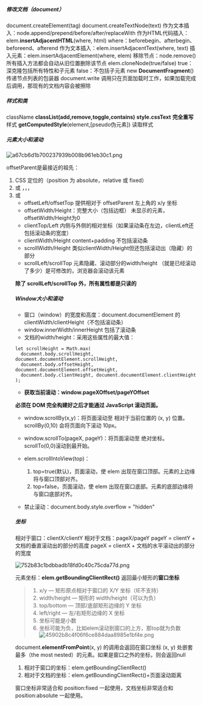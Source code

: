 ##### 修改文档（document）
document.createElement(tag)
document.createTextNode(text)
作为文本插入：node.append/prepend/before/after/replaceWith
作为HTML代码插入：elem.**insertAdjacentHTML**(where, html)
where：beforebegin、afterbegin、beforeend、afterend
作为文本插入：elem.insertAdjacentText(where, text)
插入元素：elem.insertAdjacentElement(where, elem)
移除节点：node.remove()
所有插入方法都会自动从旧位置删除该节点
elem.cloneNode(true/false) true：深克隆包括所有特性和子元素 false：不包括子元素
new **DocumentFragment**() 传递节点列表的包装器
document.write 调用只在页面加载时工作，如果加载完成后调用，那现有的文档内容会被擦除

##### 样式和类
className
**classList(add,remove,toggle,contains)**
**style.cssText** **完全重写**样式
**getComputedStyle**(element,[pseudo伪元素]) 读取样式

##### 元素大小和滚动
![a67cb6d1b700237939b008b961eb30c1.png](evernotecid://AD55C2FF-DB70-4AF5-9F57-2A1073AF7668/appyinxiangcom/17648251/ENResource/p1061)

offsetParent是最接近的祖先：
1. CSS 定位的（position 为 absolute，relative 或 fixed）
2. 或 <td>，<th>，<table>，
3. 或 <body>

- offsetLeft/offsetTop 提供相对于 offsetParent 左上角的 x/y 坐标
- offsetWidth/Height：完整大小（包括边框）
未显示的元素，offsetWidth/Height为0
- clientTop/Left  内侧与外侧的相对坐标（如果滚动条在左边，clientLeft还包括滚动条的宽度）
- clientWidth/Height content+padding 不包括滚动条
- scrollWidth/Height 类似clientWidth/Height但还包括滚动出（隐藏）的部分
- scrollLeft/scrollTop 元素隐藏、滚动部分的width/height （就是已经滚动了多少）是可修改的，浏览器会滚动该元素

**除了 scrollLeft/scrollTop 外，所有属性都是只读的**

##### Window大小和滚动
- 窗口（window）的宽度和高度：document.documentElement 的 clientWidth/clientHeight（不包括滚动条）
- window.innerWidth/innerHeight 包括了滚动条
- 文档的width/height：采用这些属性的最大值：
```
let scrollHeight = Math.max(
  document.body.scrollHeight, document.documentElement.scrollHeight,
  document.body.offsetHeight, document.documentElement.offsetHeight,
  document.body.clientHeight, document.documentElement.clientHeight
);
```
- **获取当前滚动：window.pageXOffset/pageYOffset**

**必须在 DOM 完全构建好之后才能通过 JavaScript 滚动页面。**

- window.scrollBy(x,y)：将页面滚动至 相对于当前位置的 (x, y) 位置。scrollBy(0,10) 会将页面向下滚动 10px。
- window.scrollTo(pageX, pageY)：将页面滚动至 绝对坐标。scrollTo(0,0)滚动到最开始。
- elem.scrollIntoView(top)：
    1. top=true(默认)，页面滚动，使 elem 出现在窗口顶部。元素的上边缘将与窗口顶部对齐。
    2. top=false，页面滚动，使 elem 出现在窗口底部。元素的底部边缘将与窗口底部对齐。

- 禁止滚动：document.body.style.overflow = "hidden"

##### 坐标
相对于窗口：clientX/clientY
相对于文档：pageX/pageY
pageY = clientY + 文档的垂直滚动出的部分的高度
pageX = clientX + 文档的水平滚动出的部分的宽度

![752b83c1bdbbadb18fd0c40c75cda77d.png](evernotecid://AD55C2FF-DB70-4AF5-9F57-2A1073AF7668/appyinxiangcom/17648251/ENResource/p1062)

元素坐标：**elem.getBoundingClientRect()** 返回最小矩形的**窗口坐标**
> 1. x/y — 矩形原点相对于窗口的 X/Y 坐标（IE不支持）
> 2. width/height — 矩形的 width/height（可以为负）
> 3. top/bottom — 顶部/底部矩形边缘的 Y 坐标
> 4. left/right — 左/右矩形边缘的 X 坐标
> 5. 坐标可能是小数
> 6. 坐标可能为负，比如elem滚动到窗口的上方，那top就为负数
![45902b8c4f06f6ce884daa8985e1bf4e.png](evernotecid://AD55C2FF-DB70-4AF5-9F57-2A1073AF7668/appyinxiangcom/17648251/ENResource/p1063)

document.**elementFromPoint**(x, y) 的调用会返回在窗口坐标 (x, y) 处嵌套最多（the most nested）的元素。如果是窗口之外的坐标，则会返回null

1. 相对于窗口的坐标：elem.getBoundingClientRect()
2. 相对于文档的坐标：elem.getBoundingClientRect()+页面滚动距离

窗口坐标非常适合和 position:fixed 一起使用，文档坐标非常适合和 position:absolute 一起使用。



